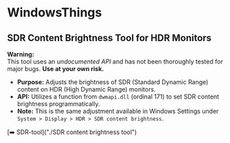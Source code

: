 # WindowsThings

## SDR Content Brightness Tool for HDR Monitors

**Warning:**  
This tool uses an _undocumented API_ and has not been thoroughly tested for major bugs. **Use at your own risk.**

- **Purpose:** Adjusts the brightness of SDR (Standard Dynamic Range) content on HDR (High Dynamic Range) monitors.
- **API:** Utilizes a function from `dwmapi.dll` (ordinal 171) to set SDR content brightness programmatically.
- **Note:** This is the same adjustment available in Windows Settings under `System > Display > HDR > SDR content brightness`.

[➡️ SDR-tool]("./SDR content brightness tool")
